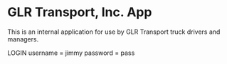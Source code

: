 # GLR Transport, Inc. App
This is an internal application for use by GLR Transport truck drivers and managers.


LOGIN
username = jimmy
password = pass
